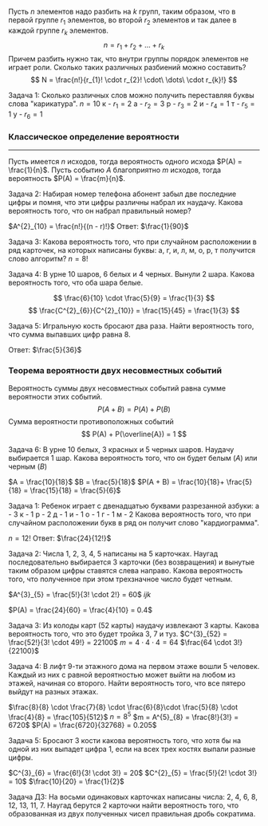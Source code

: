 Пусть $n$ элементов надо разбить на $k$ групп, таким образом, что в первой группе $r_{1}$ элементов, во второй $r_{2}$ элементов и так далее в каждой группе $r_{k}$ элементов.
$$
n = r_{1} + r_{2} + \dots + r_{k}
$$
Причем разбить нужно так, что внутри группы порядок элементов не играет роли. Сколько таких различных разбиений можно составить?
$$
N = \frac{n!}{r_{1}! \cdot r_{2}! \cdot\ \dots\ \cdot r_{k}!}
$$

Задача 1:
Сколько различных слов можно получить переставляя буквы слова "карикатура".
$n = 10$
к - $r_{1} = 2$
а - $r_{2} = 3$
р - $r_{3} = 2$
и - $r_{4} = 1$
т - $r_{5} = 1$
у - $r_{6} = 1$

### Классическое определение вероятности
---
Пусть имеется $n$ исходов, тогда вероятность одного исхода $P(A) = \frac{1}{n}$. Пусть событию $A$ благоприятно $m$ исходов, тогда вероятность $P(A) = \frac{m}{n}$.

Задача 2:
Набирая номер телефона абонент забыл две последние цифры и помня, что эти цифры различны набрал их наудачу. Какова вероятность того, что он набрал правильный номер?

$A^{2}_{10} = \frac{n!}{(n - r)!}$
Ответ: $\frac{1}{90}$

Задача 3:
Какова вероятность того, что при случайном расположении в ряд карточек, на которых написаны буквы: а, г, и, л, м, о, р, т получится слово алгоритм?
$n = 8!$

Задача 4:
В урне 10 шаров, 6 белых и 4 черных. Вынули 2 шара. Какова вероятность того, что оба шара белые.

$$
\frac{6}{10} \cdot \frac{5}{9} = \frac{1}{3}
$$
$$
\frac{C^{2}_{6}}{C^{2}_{10}} = \frac{15}{45} = \frac{1}{3}
$$

Задача 5:
Игральную кость бросают два раза. Найти вероятность того, что сумма выпавших цифр равна 8.

Ответ: $\frac{5}{36}$

### Теорема вероятности двух несовместных событий
Вероятность суммы двух несовместных событий равна сумме вероятности этих событий.
$$
P(A + B) = P(A) + P(B)
$$
Сумма вероятности противоположных событий
$$
P(A) + P(\overline{A}) = 1
$$

Задача 6:
В урне 10 белых, 3 красных и 5 черных шаров. Наудачу выбирается 1 шар. Какова вероятность того, что он будет белым ($A$) или черным ($B$)

$A = \frac{10}{18}$
$B = \frac{5}{18}$
$P(A + B) = \frac{10}{18}+ \frac{5}{18} = \frac{15}{18} = \frac{5}{6}$

Задача 1:
Ребенок играет с двенадцатью буквами разрезанной азбуки:
а - 3
к - 1
р - 2
д - 1
и - 1
о - 1
г - 1
м - 2
Какова вероятность того, что при случайном расположении букв в ряд он получит слово "кардиограмма".

$n = 12!$
Ответ: $\frac{24}{12!}$

Задача 2:
Числа 1, 2, 3, 4, 5 написаны на 5 карточках. Наугад последовательно выбирается 3 карточки (без возвращения) и вынутые таким образом цифры ставятся слева направо. Какова вероятность того, что полученное при этом трехзначное число будет четным.

$A^{3}_{5} = \frac{5!}{3! \cdot 2!} = 60$
$ijk$

$P(A) = \frac{24}{60} = \frac{4}{10} = 0.4$

Задача 3:
Из колоды карт (52 карты) наудачу извлекают 3 карты. Какова вероятность того, что это будет тройка 3, 7 и туз.
$C^{3}_{52} = \frac{52!}{3! \cdot 49!} = 22100$
$m = 4 \cdot 4 \cdot 4 = 64$
$\frac{64 \cdot 3!}{22100}$

Задача 4:
В лифт 9-ти этажного дома на первом этаже вошли 5 человек. Каждый из них с равной вероятностью может выйти на любом из этажей, начиная со второго. Найти вероятность того, что все пятеро выйдут на разных этажах.

$\frac{8}{8} \cdot \frac{7}{8} \cdot \frac{6}{8}\cdot \frac{5}{8} \cdot \frac{4}{8} = \frac{105}{512}$
$n = 8^{5}$
$m = A^{5}_{8} = \frac{8!}{3!} = 6720$
$P(A) = \frac{6720}{32768} = 0.205$

Задача 5:
Бросают 3 кости какова вероятность того, что хотя бы на одной из них выпадет цифра 1, если на всех трех костях выпали разные цифры.

$C^{3}_{6} = \frac{6!}{3! \cdot 3!} = 20$
$C^{2}_{5} = \frac{5!}{2! \cdot 3!} = 10$
$\frac{10}{20} = \frac{1}{2}$

Задача ДЗ:
На восьми одинаковых карточках написаны числа: 2, 4, 6, 8, 12, 13, 11, 7. Наугад берутся 2 карточки найти вероятность того, что образованная из двух полученных чисел правильная дробь сократима.





